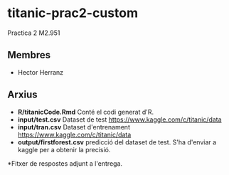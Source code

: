 # titanic-prac2-custom
Practica 2 M2.951  


## Membres
 * Hector Herranz

## Arxius
 * **R/titanicCode.Rmd** Conté el codi generat  d'R.
 * **input/test.csv** Dataset de test https://www.kaggle.com/c/titanic/data
 * **input/tran.csv** Dataset d'entrenament https://www.kaggle.com/c/titanic/data
 * **output/firstforest.csv** predicció del dataset de test. S'ha d'enviar a kaggle per a obtenir la precisió.
 
*Fitxer de respostes adjunt a l'entrega.

